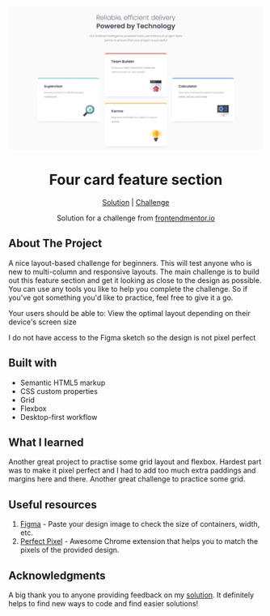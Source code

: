 ![Four card feature section](https://github.com/catherineisonline/four-card-feature-section-frontendmentor/blob/main/images/project%20preview.png?raw=true)

<h1 align="center">Four card feature section</h1>

<div align="center">

[Solution](https://www.frontendmentor.io/solutions/four-card-feature-section-fUDThIzoK)
| [Challenge](https://www.frontendmentor.io/challenges/four-card-feature-section-weK1eFYK)

Solution for a challenge from [frontendmentor.io](https://www.frontendmentor.io/)

</div>

## About The Project

A nice layout-based challenge for beginners. This will test anyone who is new to multi-column and responsive layouts.
The main challenge is to build out this feature section and get it looking as close to the design as possible.
You can use any tools you like to help you complete the challenge. So if you've got something you'd like to practice, feel free to give it a go.

Your users should be able to:
View the optimal layout depending on their device's screen size

I do not have access to the Figma sketch so the design is not pixel perfect

## Built with

- Semantic HTML5 markup
- CSS custom properties
- Grid
- Flexbox
- Desktop-first workflow

## What I learned

Another great project to practise some grid layout and flexbox. Hardest part was to make it pixel perfect and I had to add too much extra paddings and margins here and there. Another great challenge to practice some grid.

## Useful resources

1. [Figma](https://www.figma.com/) - Paste your design image to check the size of containers, width, etc.
2. [Perfect Pixel](https://chrome.google.com/webstore/detail/perfectpixel-by-welldonec/dkaagdgjmgdmbnecmcefdhjekcoceebi) - Awesome Chrome extension that helps you to match the pixels of the provided design.

## Acknowledgments

A big thank you to anyone providing feedback on my [solution](https://www.frontendmentor.io/solutions/four-card-feature-section-fUDThIzoK). It definitely helps to find new ways to code and find easier solutions!
